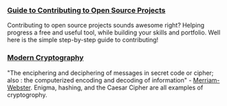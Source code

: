 
### [Guide to Contributing to Open Source Projects](/posts/2017/2017-06-guide-to-contributing-to-open-source.md)

Contributing to open source projects sounds awesome right? Helping progress a free and useful tool, while building your skills and portfolio. Well here is the simple step-by-step guide to contributing!

### [Modern Cryptography](/posts/2017/2017-06-04-cryptogrophy.md)

"The enciphering and deciphering of messages in secret code or cipher; also :  the computerized encoding and decoding of information" - [Merriam-Webster](https://www.merriam-webster.com/dictionary/cryptography). Enigma, hashing, and the Caesar Cipher are all examples of cryptogrophy.

